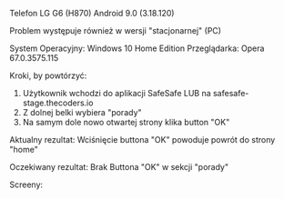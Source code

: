 Telefon LG G6 (H870)
Android 9.0 (3.18.120)

Problem występuje również w wersji "stacjonarnej" (PC)

System Operacyjny: Windows 10 Home Edition
Przeglądarka: Opera 67.0.3575.115

Kroki, by powtórzyć:  

1. Użytkownik wchodzi do aplikacji SafeSafe LUB na safesafe-stage.thecoders.io
2. Z dolnej belki wybiera "porady"
3. Na samym dole nowo otwartej strony klika button "OK"

Aktualny rezultat:
Wciśnięcie buttona "OK" powoduje powrót do strony "home"

Oczekiwany rezultat:
Brak Buttona "OK" w sekcji "porady"

Screeny:  

